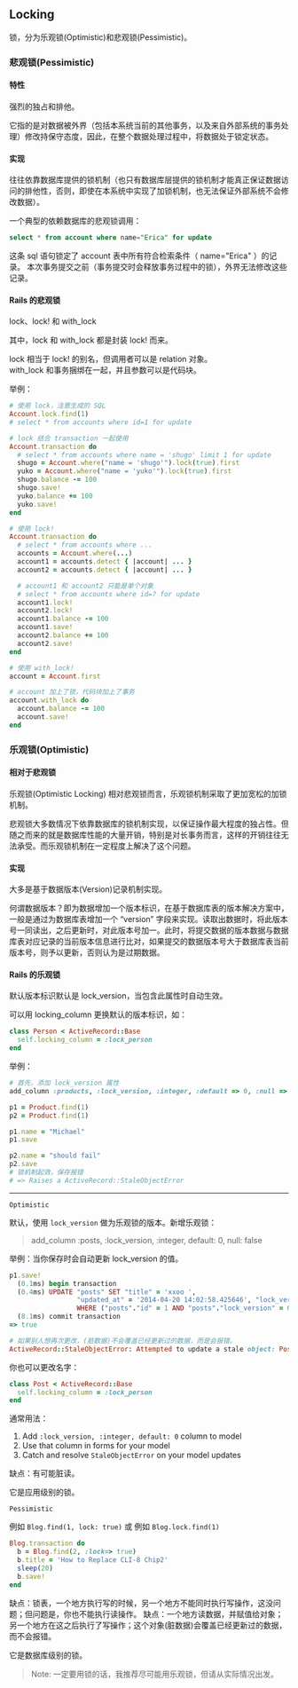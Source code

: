 ## Locking

锁，分为乐观锁(Optimistic)和悲观锁(Pessimistic)。

### 悲观锁(Pessimistic)

#### 特性

强烈的独占和排他。

它指的是对数据被外界（包括本系统当前的其他事务，以及来自外部系统的事务处理）修改持保守态度，因此，在整个数据处理过程中，将数据处于锁定状态。

#### 实现

往往依靠数据库提供的锁机制（也只有数据库层提供的锁机制才能真正保证数据访问的排他性，否则，即使在本系统中实现了加锁机制，也无法保证外部系统不会修改数据）。

一个典型的依赖数据库的悲观锁调用：

```sql
select * from account where name="Erica" for update
```

这条 sql 语句锁定了 account 表中所有符合检索条件（ name="Erica" ）的记录。 本次事务提交之前（事务提交时会释放事务过程中的锁），外界无法修改这些记录。

#### Rails 的悲观锁

lock、lock! 和 with_lock

其中，lock 和 with_lock 都是封装 lock! 而来。

lock 相当于 lock! 的别名，但调用者可以是 relation 对象。  
with_lock 和事务捆绑在一起，并且参数可以是代码块。

举例：

```ruby
# 使用 lock，注意生成的 SQL
Account.lock.find(1)
# select * from accounts where id=1 for update

# lock 结合 transaction 一起使用
Account.transaction do
  # select * from accounts where name = 'shugo' limit 1 for update
  shugo = Account.where("name = 'shugo'").lock(true).first
  yuko = Account.where("name = 'yuko'").lock(true).first
  shugo.balance -= 100
  shugo.save!
  yuko.balance += 100
  yuko.save!
end

# 使用 lock!
Account.transaction do
  # select * from accounts where ...
  accounts = Account.where(...)
  account1 = accounts.detect { |account| ... }
  account2 = accounts.detect { |account| ... }

  # account1 和 account2 只能是单个对象
  # select * from accounts where id=? for update
  account1.lock!
  account2.lock!
  account1.balance -= 100
  account1.save!
  account2.balance += 100
  account2.save!
end

# 使用 with_lock!
account = Account.first

# account 加上了锁，代码块加上了事务
account.with_lock do
  account.balance -= 100
  account.save!
end
```

### 乐观锁(Optimistic)

#### 相对于悲观锁

乐观锁(Optimistic Locking) 相对悲观锁而言，乐观锁机制采取了更加宽松的加锁机制。

悲观锁大多数情况下依靠数据库的锁机制实现，以保证操作最大程度的独占性。但随之而来的就是数据库性能的大量开销，特别是对长事务而言，这样的开销往往无法承受。而乐观锁机制在一定程度上解决了这个问题。

#### 实现

大多是基于数据版本(Version)记录机制实现。

何谓数据版本？即为数据增加一个版本标识，在基于数据库表的版本解决方案中，一般是通过为数据库表增加一个 “version” 字段来实现。读取出数据时，将此版本号一同读出，之后更新时，对此版本号加一。此时，将提交数据的版本数据与数据库表对应记录的当前版本信息进行比对，如果提交的数据版本号大于数据库表当前版本号，则予以更新，否则认为是过期数据。

#### Rails 的乐观锁

默认版本标识默认是 lock_version，当包含此属性时自动生效。

可以用 locking_column 更换默认的版本标识，如：

```ruby
class Person < ActiveRecord::Base
  self.locking_column = :lock_person
end
```

举例：

```ruby
# 首先，添加 lock_version 属性
add_column :products, :lock_version, :integer, :default => 0, :null => false

p1 = Product.find(1)
p2 = Product.find(1)

p1.name = "Michael"
p1.save

p2.name = "should fail"
p2.save
# 锁机制起效，保存报错
# => Raises a ActiveRecord::StaleObjectError
```

---

`Optimistic`

默认，使用 `lock_version` 做为乐观锁的版本。新增乐观锁：

> add_column :posts, :lock_version, :integer, default: 0, null: false

举例：当你保存时会自动更新 lock_version 的值。

```ruby
p1.save!
  (0.1ms) begin transaction
  (0.4ms) UPDATE "posts" SET "title" = 'xxoo ',
                 "updated_at" = '2014-04-20 14:02:58.425646', "lock_version" = 1
                 WHERE ("posts"."id" = 1 AND "posts"."lock_version" = 0)
  (8.1ms) commit transaction
=> true

# 如果别人想再次更改，(脏数据)不会覆盖已经更新过的数据，而是会报错。
ActiveRecord::StaleObjectError: Attempted to update a stale object: Post
```

你也可以更改名字：

```ruby
class Post < ActiveRecord::Base
  self.locking_column = :lock_person
end
```

通常用法：

1. Add `:lock_version, :integer, default: 0` column to model
2. Use that column in forms for your model
3. Catch and resolve `StaleObjectError` on your model updates

缺点：有可能脏读。

它是应用级别的锁。

`Pessimistic`

例如 `Blog.find(1, lock: true)` 或 例如 `Blog.lock.find(1)`

```ruby
Blog.transaction do
  b = Blog.find(2, :lock=> true)
  b.title = 'How to Replace CLI-8 Chip2'
  sleep(20)
  b.save!
end
```

缺点：锁表，一个地方执行写的时候，另一个地方不能同时执行写操作，这没问题；但问题是，你也不能执行读操作。
缺点：一个地方读数据，并赋值给对象；另一个地方在这之后执行了写操作；这个对象(脏数据)会覆盖已经更新过的数据，而不会报错。

它是数据库级别的锁。

> Note: 一定要用锁的话，我推荐尽可能用乐观锁，但请从实际情况出发。
